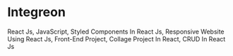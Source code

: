 # Integreon
React Js, JavaScript, Styled Components In React Js, Responsive Website Using React Js, Front-End Project, Collage Project In React, CRUD In React Js
